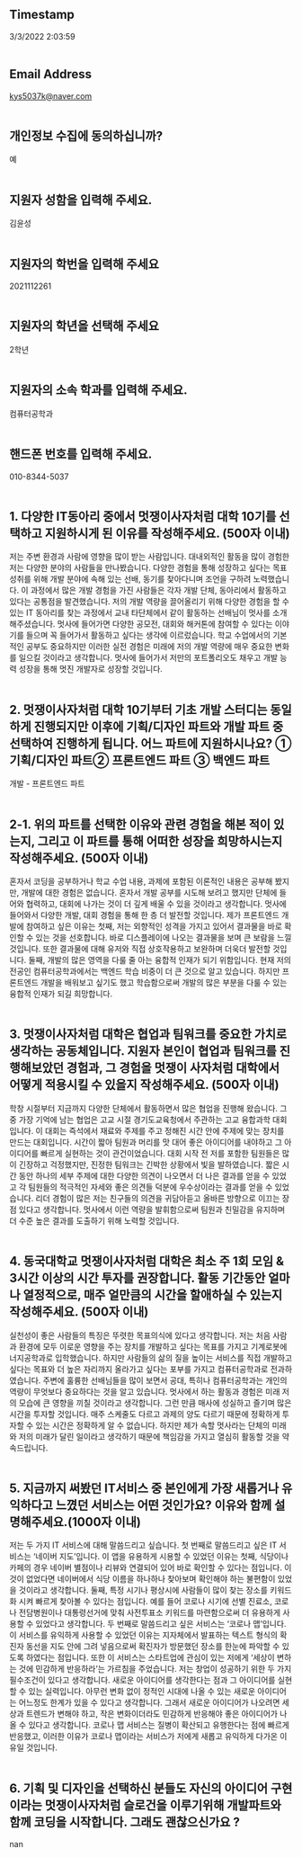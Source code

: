 ## Timestamp
3/3/2022 2:03:59<br><br>


## Email Address
kys5037k@naver.com<br><br>


## 개인정보 수집에 동의하십니까?
예<br><br>


## 지원자 성함을 입력해 주세요.
김윤성<br><br>


## 지원자의 학번을 입력해 주세요
2021112261<br><br>


## 지원자의 학년을 선택해 주세요
2학년<br><br>


## 지원자의 소속 학과를 입력해 주세요.
컴퓨터공학과<br><br>


## 핸드폰 번호를 입력해 주세요.
010-8344-5037<br><br>


## 1. 다양한 IT동아리 중에서 멋쟁이사자처럼 대학 10기를 선택하고 지원하시게 된 이유를 작성해주세요. (500자 이내)
저는 주변 환경과 사람에 영향을 많이 받는 사람입니다. 대내외적인 활동을 많이 경험한 저는 다양한 분야의 사람들을 만나봤습니다. 다양한 경험을 통해 성장하고 싶다는 목표 성취를 위해 개발 분야에 속해 있는 선배, 동기를 찾아다니며 조언을 구하려 노력했습니다. 이 과정에서 많은 개발 경험을 가진 사람들은 각자 개발 단체, 동아리에서 활동하고 있다는 공통점을 발견했습니다. 저의 개발 역량을 끌어올리기 위해 다양한 경험을 할 수 있는 IT 동아리를 찾는 과정에서 교내 타단체에서 같이 활동하는 선배님이 멋사를 소개해주셨습니다. 멋사에 들어가면 다양한 공모전, 대회와 해커톤에 참여할 수 있다는 이야기를 들으며 꼭 들어가서 활동하고 싶다는 생각에 이르렀습니다. 학교 수업에서의 기본적인 공부도 중요하지만 이러한 실전 경험은 미래에 저의 개발 역량에 매우 중요한 변화를 일으킬 것이라고 생각합니다. 멋사에 들어가서 저만의 포트폴리오도 채우고 개발 능력 성장을 통해 멋진 개발자로 성장할 것입니다.<br><br>


## 2. 멋쟁이사자처럼 대학 10기부터 기초 개발 스터디는 동일하게 진행되지만 이후에 기획/디자인 파트와 개발 파트 중 선택하여 진행하게 됩니다. 어느 파트에 지원하시나요? ① 기획/디자인 파트② 프론트엔드 파트  ③ 백엔드 파트
개발 - 프론트엔드 파트<br><br>


## 2-1. 위의 파트를 선택한 이유와 관련 경험을 해본 적이 있는지, 그리고 이 파트를 통해 어떠한 성장을 희망하시는지 작성해주세요. (500자 이내)
혼자서 코딩을 공부하거나 학교 수업 내용, 과제에 포함된 이론적인 내용은 공부해 봤지만, 개발에 대한 경험은 없습니다. 혼자서 개발 공부를 시도해 보려고 했지만 단체에 들어와 협력하고, 대회에 나가는 것이 더 깊게 배울 수 있을 것이라고 생각합니다. 멋사에 들어와서 다양한 개발, 대회 경험을 통해 한 층 더 발전할 것입니다. 제가 프론트엔드 개발에 참여하고 싶은 이유는 첫째, 저는 외향적인 성격을 가지고 있어서 결과물을 바로 확인할 수 있는 것을 선호합니다. 바로 디스플레이에 나오는 결과물을 보며 큰 보람을 느낄 것입니다. 또한 결과물에 대해 유저와 직접 상호작용하고 보완하며 더욱더 발전할 것입니다. 
둘째, 개발의 많은 영역을 다룰 줄 아는 융합적 인재가 되기 위함입니다. 현재 저의 전공인 컴퓨터공학과에서는 백엔드 학습 비중이 더 큰 것으로 알고 있습니다. 하지만 프론트엔드 개발을 배워보고 싶기도 했고 학습함으로써 개발의 많은 부분을 다룰 수 있는 융합적 인재가 되길 희망합니다.<br><br>


## 3. 멋쟁이사자처럼 대학은 협업과 팀워크를 중요한 가치로 생각하는 공동체입니다. 지원자 본인이 협업과 팀워크를 진행해보았던 경험과, 그 경험을 멋쟁이 사자처럼 대학에서 어떻게 적용시킬 수 있을지 작성해주세요. (500자 이내)
학창 시절부터 지금까지 다양한 단체에서 활동하면서 많은 협업을 진행해 왔습니다. 그중 가장 기억에 남는 협업은 고교 시절 경기도교육청에서 주관하는 고교 융합과학 대회입니다. 이 대회는 즉석에서 재료와 주제를 주고 정해진 시간 안에 주제에 맞는 장치를 만드는 대회입니다. 시간이 짧아 팀원과 머리를 맛 대어 좋은 아이디어를 내야하고 그 아이디어를 빠르게 실현하는 것이 관건이었습니다. 대회 시작 전 저를 포함한 팀원들은 많이 긴장하고 걱정했지만, 진정한 팀워크는 긴박한 상황에서 빛을 발하였습니다. 짧은 시간 동안 하나의 세부 주제에 대한 다양한 의견이 나오면서 더 나은 결과를 얻을 수 있었고 각 팀원들의 적극적인 자세와 좋은 의견들 덕분에 우수상이라는 결과를 얻을 수 있었습니다. 리더 경험이 많은 저는 친구들의 의견을 귀담아듣고 올바른 방향으로 이끄는 장점 있다고 생각합니다. 멋사에서 이런 역량을 발휘함으로써 팀원과 친밀감을 유지하며 더 수준 높은 결과를 도출하기 위해 노력할 것입니다.<br><br>


## 4. 동국대학교 멋쟁이사자처럼 대학은 최소 주 1회 모임 & 3시간 이상의 시간 투자를 권장합니다. 활동 기간동안 얼마나 열정적으로, 매주 얼만큼의 시간을 할애하실 수 있는지 작성해주세요. (500자 이내)
실천성이 좋은 사람들의 특징은 뚜렷한 목표의식에 있다고 생각합니다. 저는 처음 사람과 환경에 모두 이로운 영향을 주는 장치를 개발하고 싶다는 목표를 가지고 기계로봇에너지공학과로 입학했습니다. 하지만 사람들의 삶의 질을 높이는  서비스를 직접 개발하고 싶다는 목표와 더 높은 자리까지 올라가고 싶다는 포부를 가지고 컴퓨터공학과로 전과하였습니다. 주변에 훌륭한 선배님들을 많이 보면서 공대, 특히나 컴퓨터공학과는 개인의 역량이 무엇보다 중요하다는 것을 알고 있습니다. 멋사에서 하는 활동과 경험은 미래 저의 모습에 큰 영향을 끼칠 것이라고 생각합니다. 그런 만큼 매사에 성실하고 즐기며 많은 시간을 투자할 것입니다. 매주 스케줄도 다르고 과제의 양도 다르기 때문에 정확하게 투자할 수 있는 시간은 정확하게 알 수 없습니다. 하지만 제가 속할 멋사라는 단체의 미래와 저의 미래가 달린 일이라고 생각하기 때문에 책임감을 가지고 열심히 활동할 것을 약속드립니다.<br><br>


## 5. 지금까지 써봤던 IT서비스 중 본인에게 가장 새롭거나 유익하다고 느꼈던 서비스는 어떤 것인가요? 이유와 함께 설명해주세요.(1000자 이내)
저는 두 가지 IT 서비스에 대해 말씀드리고 싶습니다. 첫 번째로 말씀드리고 싶은 IT 서비스는 ‘네이버 지도’입니다. 이 앱을 유용하게 시용할 수 있었던 이유는 첫째, 식당이나 카페의 경우 네이버 별점이나 리뷰와 연결되어 있어 바로 확인할 수 있다는 점입니다. 이것이 없었다면 네이버에서 식당 이름을 하나하나 찾아보며 확인해야 하는 불편함이 있었을 것이라고 생각합니다. 둘째, 특정 시기나 평상시에 사람들이 많이 찾는 장소를 키워드화 시켜 빠르게 찾아볼 수 있다는 점입니다. 예를 들어 코로나 시기에 선별 진료소, 코로나 전담병원이나 대통령선거에 맞춰 사전투표소 키워드를 마련함으로써 더 유용하게 사용할 수 있었다고 생각합니다.
두 번째로 말씀드리고 싶은 서비스는 ‘코로나 맵’입니다. 이 서비스를 유익하게 사용할 수 있었던 이유는 지자체에서 발표하는 텍스트 형식의 확진자 동선을 지도 안에 그려 넣음으로써 확진자가 방문했던 장소를 한눈에 파악할 수 있도록 하였다는 점입니다. 또한 이 서비스는 스타트업에 관심이 있는 저에게 ‘세상이 변하는 것에 민감하게 반응하라’는 가르침을 주었습니다. 저는 창업이 성공하기 위한 두 가지 필수조건이 있다고 생각합니다. 새로운 아이디어를 생각한다는 점과 그 아이디어를 실현할 수 있는 실력입니다. 아무런 변화 없이 정적인 시대에 나올 수 있는 새로운 아이디어는 어느정도 한계가 있을 수 있다고 생각합니다. 그래서 새로운 아이디어가 나오려면 세상과 트렌드가 변해야 하고, 작은 변화이더라도 민감하게 반응해야 좋은 아이디어가 나올 수 있다고 생각합니다. 코로나 맵 서비스는 질병이 확산되고 유행한다는 점에 빠르게 반응했고, 이러한 이유가 코로나 맵이라는 서비스가 저에게 새롭고 유익하게 다가온 이유일 것입니다.<br><br>


## 6. 기획 및 디자인을 선택하신 분들도 자신의 아이디어 구현이라는 멋쟁이사자처럼 슬로건을 이루기위해 개발파트와 함께 코딩을 시작합니다. 그래도 괜찮으신가요 ?
nan<br><br>


